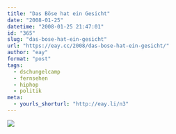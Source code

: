 ```yaml
---
title: "Das Böse hat ein Gesicht"
date: "2008-01-25"
datetime: "2008-01-25 21:47:01"
id: "365"
slug: "das-bose-hat-ein-gesicht"
url: "https://eay.cc/2008/das-bose-hat-ein-gesicht/"
author: "eay"
format: "post"
tags:
  - dschungelcamp
  - fernsehen
  - hiphop
  - politik
meta:
  - yourls_shorturl: "http://eay.li/n3"
---
```


![](/uploads/2008/dasboese.gif)
